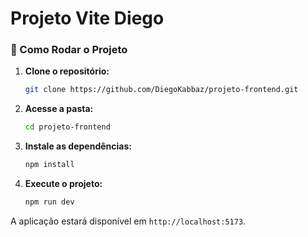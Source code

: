 # Projeto Vite Diego

### 🚀 Como Rodar o Projeto

1.  **Clone o repositório:**
    ```bash
    git clone https://github.com/DiegoKabbaz/projeto-frontend.git
    ```

2.  **Acesse a pasta:**
    ```bash
    cd projeto-frontend
    ```

3.  **Instale as dependências:**
    ```bash
    npm install
    ```

4.  **Execute o projeto:**
    ```bash
    npm run dev
    ```

A aplicação estará disponível em `http://localhost:5173`.
